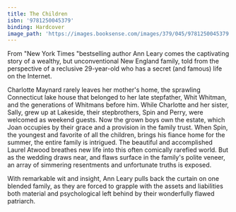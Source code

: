 ```yaml
---
title: The Children
isbn: '9781250045379'
binding: Hardcover
image_path: 'https://images.booksense.com/images/379/045/9781250045379.jpg'
---
```



From "New York Times "bestselling author Ann Leary comes the captivating story of a wealthy, but unconventional New England family, told from the perspective of a reclusive 29-year-old who has a secret (and famous) life on the Internet.

Charlotte Maynard rarely leaves her mother's home, the sprawling Connecticut lake house that belonged to her late stepfather, Whit Whitman, and the generations of Whitmans before him. While Charlotte and her sister, Sally, grew up at Lakeside, their stepbrothers, Spin and Perry, were welcomed as weekend guests. Now the grown boys own the estate, which Joan occupies by their grace and a provision in the family trust. When Spin, the youngest and favorite of all the children, brings his fiance home for the summer, the entire family is intrigued. The beautiful and accomplished Laurel Atwood breathes new life into this often comically rarefied world. But as the wedding draws near, and flaws surface in the family's polite veneer, an array of simmering resentments and unfortunate truths is exposed.

With remarkable wit and insight, Ann Leary pulls back the curtain on one blended family, as they are forced to grapple with the assets and liabilities both material and psychological left behind by their wonderfully flawed patriarch.